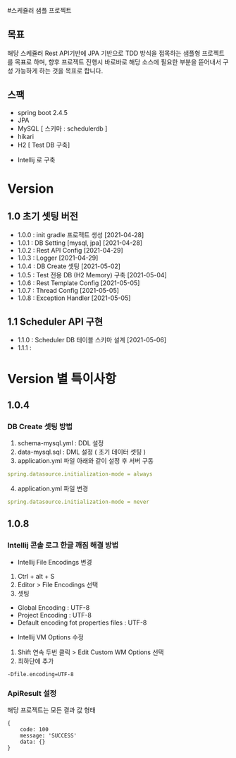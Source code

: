 #스케쥴러 샘플 프로젝트
## 목표
해당 스케쥴러 Rest API기반에 JPA 기반으로 TDD 방식을 접목하는 샘플형 프로젝트를 목표로 하며, 향후 프로젝트 진행시 바로바로 해당 소스에 필요한 부분을 뜯어내서 구성 가능하게 하는 것을 목표로 합니다.

## 스팩
- spring boot 2.4.5
- JPA
- MySQL [ 스키마 : schedulerdb ]
- hikari
- H2 [ Test DB 구축]

 * Intellij 로 구축

# Version

## 1.0 초기 셋팅 버전
  - 1.0.0 : init gradle 프로젝트 생성 [2021-04-28]
  - 1.0.1 : DB Setting [mysql, jpa] [2021-04-28]
  - 1.0.2 : Rest API Config [2021-04-29]
  - 1.0.3 : Logger [2021-04-29]
  - 1.0.4 : DB Create 셋팅 [2021-05-02]
  - 1.0.5 : Test 전용 DB (H2 Memory) 구축 [2021-05-04]
  - 1.0.6 : Rest Template Config [2021-05-05]
  - 1.0.7 : Thread Config [2021-05-05]
  - 1.0.8 : Exception Handler [2021-05-05]

## 1.1 Scheduler API 구현
  - 1.1.0 : Scheduler DB 테이블 스키마 설계 [2021-05-06]
  - 1.1.1 : 

# Version 별 특이사항
## 1.0.4
### DB Create 셋팅 방법
1. schema-mysql.yml : DDL 설정
2. data-mysql.sql   : DML 설정 ( 초기 데이터 셋팅 )
3. application.yml 파일 아래와 같이 설정 후 서버 구동
```yml
spring.datasource.initialization-mode = always
```
4. application.yml 파일 변경
```yml
spring.datasource.initialization-mode = never
```

## 1.0.8 
### Intellij 콘솔 로그 한글 깨짐 해결 방법
- Intellij File Encodings 변경
1. Ctrl + alt + S
2. Editor > File Encodings 선택
3. 셋팅
* Global Encoding : UTF-8
*  Project Encoding : UTF-8
* Default encoding fot properties files : UTF-8

- Intellij VM Options 수정
1. Shift 연속 두번 클릭 > Edit Custom WM Options 선택
2. 최하단에 추가
```
-Dfile.encoding=UTF-8
```
### ApiResult 설정
해당 프로젝트는 모든 결과 값 형태
```aidl
{
    code: 100
    message: 'SUCCESS'
    data: {}
}
```